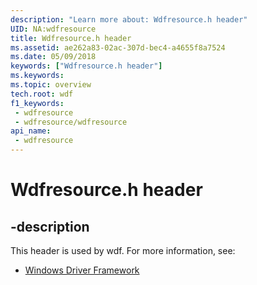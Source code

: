 ```yaml
---
description: "Learn more about: Wdfresource.h header"
UID: NA:wdfresource
title: Wdfresource.h header
ms.assetid: ae262a83-02ac-307d-bec4-a4655f8a7524
ms.date: 05/09/2018
keywords: ["Wdfresource.h header"]
ms.keywords: 
ms.topic: overview
tech.root: wdf
f1_keywords:
 - wdfresource
 - wdfresource/wdfresource
api_name:
 - wdfresource
---
```


# Wdfresource.h header


## -description

This header is used by wdf. For more information, see:

- [Windows Driver Framework](../_wdf/index.md)

